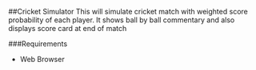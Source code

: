 ##Cricket Simulator
This will simulate cricket match with weighted score probability of each player. It shows ball by ball commentary and also displays score card at end of match

###Requirements
* Web Browser